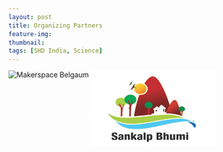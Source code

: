 ```yaml
---
layout: post
title: Organizing Partners
feature-img:
thumbnail:
tags: [SHD India, Science]
---
```


<img src="{{site.baseurl}}/assets/img/msblogo.jpg"
     alt="Makerspace Belgaum"
     style="float: left; margin-right: 2px;"/>
<img src="/assets/img/sankalpbhoomi.jpg"
     alt="Sankalpbhoomi"
     style="float: left; margin-right: 2px;"/>
